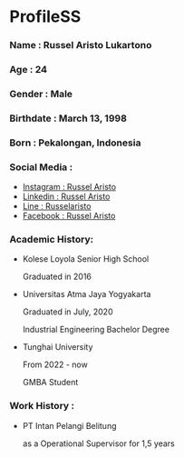 # **Profile**SS
### Name : Russel Aristo Lukartono 
### Age  : 24
### Gender : Male
### Birthdate :  March 13, 1998 
### Born : Pekalongan, Indonesia
### Social Media :
- [Instagram : Russel Aristo](https://www.instagram.com/russelaristo/?igshid=NTE5MzUyOTU%3D) 
- [Linkedin : Russel Aristo](https://www.linkedin.com/in/russel-aristo-21b988199/)
- [Line : Russelaristo](https://line.me/ti/p/61ZUtoOF2v)
- [Facebook : Russel Aristo](https://www.facebook.com/RusselAristo)

### Academic History:
- Kolese Loyola Senior High School

  Graduated in 2016
- Universitas Atma Jaya Yogyakarta

  Graduated in July, 2020
  
  Industrial Engineering Bachelor Degree
- Tunghai University 

  From 2022 - now 

  GMBA Student 
### Work History :
- PT Intan Pelangi Belitung 

  as a Operational Supervisor for 1,5 years